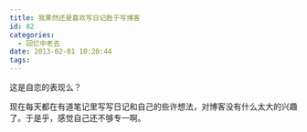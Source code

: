```yaml
---
title: 我果然还是喜欢写日记胜于写博客
id: 82
categories:
  - 回忆中老去
date: 2013-02-01 10:20:44
tags:
---
```


这是自恋的表现么？

现在每天都在有道笔记里写写日记和自己的些许想法，对博客没有什么太大的兴趣了。于是乎，感觉自己还不够专一啊。